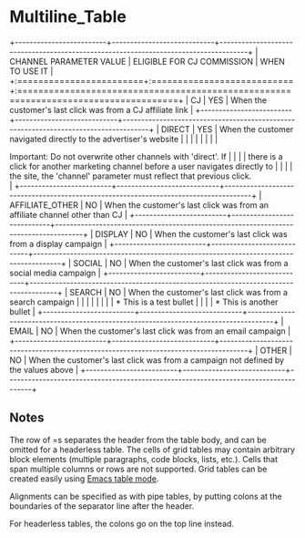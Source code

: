 # Multiline_Table

+-------------------------+----------------------------+-------------------------------------------------------------------------------------+
| CHANNEL PARAMETER VALUE | ELIGIBLE FOR CJ COMMISSION | WHEN TO USE IT                                                                      |
+:========================+:===========================+:====================================================================================+
| CJ                      | YES                        | When the customer's last click was from a CJ affiliate link                         |
+-------------------------+----------------------------+-------------------------------------------------------------------------------------+
| DIRECT                  | YES                        | When the customer navigated directly to the advertiser's website                    |
|                         |                            |                                                                                     |
|                         |                            | <aside class="notice">Important: Do not overwrite other channels with 'direct'. If  |
|                         |                            | there is a click for another marketing channel before a user navigates directly to  |
|                         |                            | the site, the 'channel' parameter must reflect that previous click.</aside>         |
+-------------------------+----------------------------+-------------------------------------------------------------------------------------+
| AFFILIATE_OTHER         | NO                         | When the customer's last click was from an affiliate channel other than CJ          |
+-------------------------+----------------------------+-------------------------------------------------------------------------------------+
| DISPLAY                 | NO                         | When the customer's last click was from a display campaign                          |
+-------------------------+----------------------------+-------------------------------------------------------------------------------------+
| SOCIAL                  | NO                         | When the customer's last click was from a social media campaign                     |
+-------------------------+----------------------------+-------------------------------------------------------------------------------------+
| SEARCH                  | NO                         | When the customer's last click was from a search campaign                           |
|                         |                            |                                                                                     |
|                         |                            | * This is a test bullet                                                             |
|                         |                            | * This is another bullet                                                            |
+-------------------------+----------------------------+-------------------------------------------------------------------------------------+
| EMAIL                   | NO                         | When the customer's last click was from an email campaign                           |
+-------------------------+----------------------------+-------------------------------------------------------------------------------------+
| OTHER                   | NO                         | When the customer's last click was from a campaign not defined by the values above  |
+-------------------------+----------------------------+-------------------------------------------------------------------------------------+

## Notes

The row of =s separates the header from the table body, and can be omitted for a headerless table. The cells of grid tables may contain arbitrary block elements (multiple paragraphs, code blocks, lists, etc.). Cells that span multiple columns or rows are not supported. Grid tables can be created easily using [Emacs table mode](http://table.sourceforge.net/).

Alignments can be specified as with pipe tables, by putting colons at the boundaries of the separator line after the header.

For headerless tables, the colons go on the top line instead.
